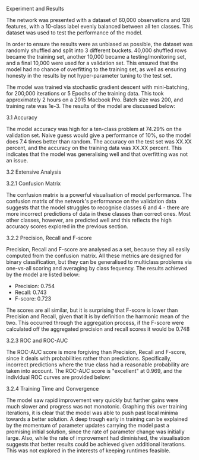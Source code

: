 Experiment and Results

The network was presented with a dataset of 60,000 observations and 128 features, with a 10-class label evenly balanced between all ten classes. This dataset was used to test the performance of the model.

In order to ensure the results were as unbiased as possible, the dataset was randomly shuffled and split into 3 different buckets. 40,000 shuffled rows became the training set, another 10,000 became a testing/monitoring set, and a final 10,000 were used for a validation set. This ensured that the model had no chance of overfitting to the training set, as well as ensuring honesty in the results by not hyper-parameter tuning to the test set.

The model was trained via stochastic gradient descent with mini-batching, for 200,000 iterations or 5 Epochs of the training data. This took approximately 2 hours on a 2015 Macbook Pro. Batch size was 200, and training rate was 1e-3. The results of the model are discussed below:

3.1 Accuracy

The model accuracy was high for a ten-class problem at 74.29% on the validation set. Naive guess would give a performance of 10%, so the model does 7.4 times better than random. The accuracy on the test set was XX.XX percent, and the accuracy on the training data was XX.XX percent. This indicates that the model was generalising well and that overfitting was not an issue.

3.2 Extensive Analysis

3.2.1 Confusion Matrix

The confusion matrix is a powerful visualisation of model performance. The confusion matrix of the network's performance on the validation data suggests that the model struggles to recognise classes 6 and 4 - there are more incorrect predictions of data in these classes than correct ones. Most other classes, however, are predicted well and this reflects the high accuracy scores explored in the previous section.

3.2.2 Precision, Recall and F-score

Precision, Recall and F-score are analysed as a set, because they all easily computed from the confusion matrix. All these metrics are designed for binary classification, but they can be generalised to multiclass problems via one-vs-all scoring and averaging by class fequency. The results achieved by the model are listed below:

* Precision: 0.754
* Recall: 0.743
* F-score: 0.723

The scores are all similar, but it is surprising that F-score is lower than Precision and Recall, given that it is by definition the harmonic mean of the two. This occurred through the aggregation process, if the F-score were calculated off the aggregated precision and recall scores it would be 0.748

3.2.3 ROC and ROC-AUC

The ROC-AUC score is more forgiving than Precision, Recall and F-score, since it deals with probabilities rather than predictions. Specifically, incorrect predictions where the true class had a reasonable probability are taken into account. The ROC-AUC score is "excellent" at 0.969, and the individual ROC curves are provided below:


3.2.4 Training Time and Convergence

The model saw rapid improvement very quickly but further gains were much slower and progress was not monotonic. Graphing this over training iterations, it is clear that the model was able to push past local minima towards a better solution. A deep trough early in training can be explained by the momentum of parameter updates carrying the model past a promising initial solution, since the rate of parameter change was initially large. Also, while the rate of improvement had diminished, the visualisation suggests that better results could be achieved given additional iterations. This was not explored in the interests of keeping runtimes feasible.




